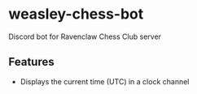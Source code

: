 # weasley-chess-bot

Discord bot for Ravenclaw Chess Club server

## Features

* Displays the current time (UTC) in a clock channel